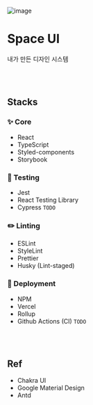 ![image](https://user-images.githubusercontent.com/43740455/199516322-707d6508-f795-49ac-aae4-214573d5eade.png)

# Space UI

내가 만든 디자인 시스템

<br />
<br />

## Stacks

### ✨ Core

- React
- TypeScript
- Styled-components
- Storybook

### 🔧 Testing

- Jest
- React Testing Library
- Cypress `TODO`

### ✏️ Linting

- ESLint
- StyleLint
- Prettier
- Husky (Lint-staged)

### 🚀 Deployment

- NPM
- Vercel
- Rollup
- Github Actions (CI) `TODO`

<br />
<br />

## Ref

- Chakra UI
- Google Material Design
- Antd

